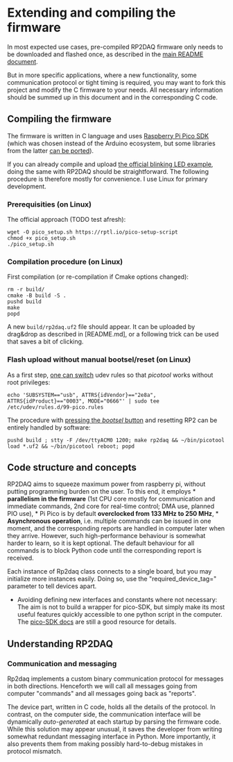 # Extending and compiling the firmware 

In most expected use cases, pre-compiled RP2DAQ firmware only needs to be downloaded and flashed once, as described in the [main README document](README.md).

But in more specific applications, where a new functionality, some communication protocol or tight timing is required, you may want to fork this project and modify the C firmware to your needs. All necessary information should be summed up in this document and in the corresponding C code.

## Compiling the firmware
The firmware is written in C language and uses [Raspberry Pi Pico SDK](https://raspberrypi.github.io/pico-sdk-doxygen/) (which was chosen instead of the Arduino ecosystem, but some libraries from the latter [can be ported](https://www.hackster.io/fhdm-dev/use-arduino-libraries-with-the-rasperry-pi-pico-c-c-sdk-eff55c)). 

If you can already compile and upload [the official blinking LED example](https://www.raspberrypi.com/news/how-to-blink-an-led-with-raspberry-pi-pico-in-c/), doing the same with RP2DAQ should be straightforward. The following procedure is therefore mostly for convenience. I use Linux for primary development.

### Prerequisities (on Linux)

The official approach (TODO test afresh):

    wget -O pico_setup.sh https://rptl.io/pico-setup-script
    chmod +x pico_setup.sh
    ./pico_setup.sh

### Compilation procedure (on Linux)

First compilation (or re-compilation if Cmake options changed):

    rm -r build/ 
    cmake -B build -S . 
    pushd build 
    make
    popd

A new ```build/rp2daq.uf2``` file should appear. It can be uploaded by drag&drop as described in [README.md], or a following trick can be used that saves a bit of clicking.

### Flash upload without manual bootsel/reset (on Linux)

As a first step, [one can switch](https://gist.github.com/tjvr/3c406bddfe9ae0a3860a3a5e6b381a93) udev rules so that *picotool* works without root privileges:

    echo 'SUBSYSTEM=="usb", ATTRS{idVendor}=="2e8a", ATTRS{idProduct}=="0003", MODE="0666"' | sudo tee /etc/udev/rules.d/99-pico.rules


The procedure with [pressing the *bootsel* button](https://gist.github.com/Hermann-SW/ca07f46b7f9456de41f0956d81de01a7) and resetting RP2 can be entirely handled by software:

    pushd build ; stty -F /dev/ttyACM0 1200; make rp2daq && ~/bin/picotool load *.uf2 && ~/bin/picotool reboot; popd

## Code structure and concepts

RP2DAQ aims to squeeze maximum power from raspberry pi, without putting programming burden on the user. To this end, it employs 
    * **parallelism in the firmware** (1st CPU core mostly for communication and immediate commands, 2nd core for real-time control; DMA use, planned PIO use),
    * Pi Pico is by default **overclocked from 133 MHz to 250 MHz**,
    * **Asynchronous operation**, i.e. multiple commands can be issued in one moment, and the corresponding reports are handled in computer later when they arrive. However, such high-performance behaviour is somewhat harder to learn, so it is kept optional. The default behaviour for all commands is to block Python code until the corresponding report is received. 

Each instance of Rp2daq class connects to a single board, but you may initialize more instances easily. Doing so, use the "required_device_tag=" parameter to tell devices apart.

* Avoiding defining new interfaces and constants where not necessary: The aim is not to build a wrapper for pico-SDK, but simply make its most useful features quickly accessible to one python script in the computer. The [pico-SDK docs](https://raspberrypi.github.io/pico-sdk-doxygen/) are still a good resource for details.




## Understanding RP2DAQ

### Communication and messaging

Rp2daq implements a custom binary communication protocol for messages in both directions. Henceforth we will call all messages going from computer "commands" and all messages going back as "reports".

The device part, written in C code, holds all the details of the protocol. In contrast, on the computer side, the communication interface will be dynamically *auto-generated* at each startup by parsing the firmware code. While this solution may appear unusual, it saves the developer from writing somewhat redundant messaging interface in Python. More importantly, it also prevents them from making possibly hard-to-debug mistakes in protocol mismatch. 

